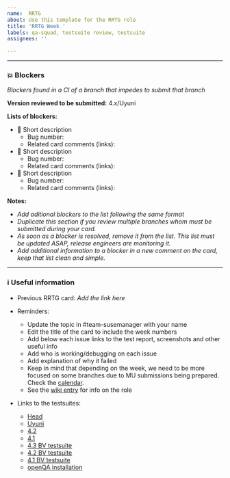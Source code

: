 ```yaml
---
name:  RRTG
about: Use this template for the RRTG role
title: 'RRTG Week '
labels: qa-squad, testsuite review, testsuite
assignees: ''

---
```


---

### 💥 Blockers

*Blockers found in a CI of a branch that impedes to submit that branch*

**Version reviewed to be submitted:** 4.x/Uyuni

**Lists of blockers:**
- 🛑 Short description
  - Bug number: 
  - Related card comments (links): 
- 🛑 Short description
  - Bug number:
  - Related card comments (links): 
- 🛑 Short description
  - Bug number:
  - Related card comments (links): 

**Notes:** 
- *Add aditional blockers to the list following the same format*
- *Duplicate this section if you review multiple branches whom must be submitted during your card.*
- *As soon as a blocker is resolved, remove it from the list. This list must be updated ASAP, release engineers are monitoring it.*
- *Add additional information to a blocker in a new comment on the card, keep that list clean and simple.*

---

### ℹ️ Useful information

- Previous RRTG card: *Add the link here*

- Reminders:
  - Update the topic in #team-susemanager with your name
  - Edit the title of the card to include the week numbers
  - Add below each issue links to the test report, screenshots and other useful info
  - Add who is working/debugging on each issue
  - Add explanation of why it failed
  - Keep in mind that depending on the week, we need to be more focused on some branches due to MU submissions being prepared. 
   Check the [calendar](https://confluence.suse.com/display/SUSEMANAGER/Release+calendar).
  - See the [wiki entry](https://github.com/SUSE/spacewalk/wiki/The-Round-Robin-Testsuite-Geeko) for info on the role
  
- Links to the testsuites:
  - [Head](https://ci.suse.de/view/Manager/view/Manager-Head/job/manager-Head-dev-acceptance-tests-NUE/)
  - [Uyuni](https://ci.suse.de/view/Manager/view/Uyuni/job/uyuni-master-dev-acceptance-tests-NUE/)
  - [4.2](https://ci.suse.de/view/Manager/view/Manager-4.2/job/manager-4.2-dev-acceptance-tests-PRV/)
  - [4.1](https://ci.suse.de/view/Manager/view/Manager-4.1/job/manager-4.1-dev-acceptance-tests-PRV/)
  - [4.3 BV testsuite](https://ci.suse.de/view/Manager/view/Manager-qa/job/manager-4.3-qa-build-validation/)
  - [4.2 BV testsuite](https://ci.suse.de/view/Manager/view/Manager-qa/job/manager-4.2-qa-build-validation/)
  - [4.1 BV testsuite](https://ci.suse.de/view/Manager/view/Manager-qa/job/manager-4.1-qa-build-validation/)
  - [openQA installation](https://ci.suse.de/view/Manager/view/Manager-qa/job/manager-4.2-qa-openqa-installation/)
